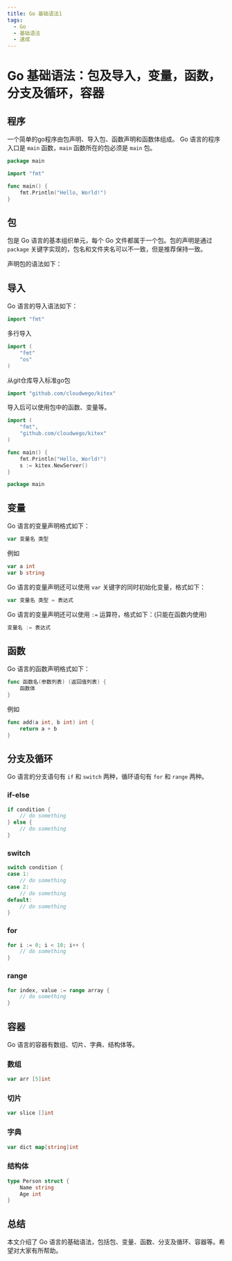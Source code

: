 ```yaml
---
title: Go 基础语法1
tags:
  - Go
  - 基础语法
  - 速成
---
```


# Go 基础语法：包及导入，变量，函数，分支及循环，容器

## 程序

一个简单的go程序由包声明、导入包、函数声明和函数体组成。
Go 语言的程序入口是 `main` 函数，`main` 函数所在的包必须是 `main` 包。

```go
package main

import "fmt"

func main() {
    fmt.Println("Hello, World!")
}
```

## 包

包是 Go 语言的基本组织单元，每个 Go 文件都属于一个包。包的声明是通过 `package` 关键字实现的，包名和文件夹名可以不一致，但是推荐保持一致。

声明包的语法如下：

## 导入

Go 语言的导入语法如下：

```go
import "fmt"
```

多行导入

```go
import (
    "fmt"
    "os"
)
```

从git仓库导入标准go包

```go
import "github.com/cloudwego/kitex"
```

导入后可以使用包中的函数、变量等。

```go
import (
    "fmt",
    "github.com/cloudwego/kitex"
)

func main() {
    fmt.Println("Hello, World!")
    s := kitex.NewServer()
}
```

```go
package main
```

## 变量

Go 语言的变量声明格式如下：

```go
var 变量名 类型
```

例如

```go
var a int
var b string
```

Go 语言的变量声明还可以使用 `var` 关键字的同时初始化变量，格式如下：

```go
var 变量名 类型 = 表达式
```

Go 语言的变量声明还可以使用 `:=` 运算符，格式如下：(只能在函数内使用)

```go
变量名 := 表达式
```

## 函数

Go 语言的函数声明格式如下：

```go
func 函数名(参数列表) (返回值列表) {
    函数体
}
```

例如

```go
func add(a int, b int) int {
    return a + b
}
```

## 分支及循环

Go 语言的分支语句有 `if` 和 `switch` 两种，循环语句有 `for` 和 `range` 两种。

### if-else

```go
if condition {
    // do something
} else {
    // do something
}
```

### switch

```go
switch condition {
case 1:
    // do something
case 2:
    // do something
default:
    // do something
}
```

### for

```go
for i := 0; i < 10; i++ {
    // do something
}
```

### range

```go
for index, value := range array {
    // do something
}
```

## 容器

Go 语言的容器有数组、切片、字典、结构体等。

### 数组

```go
var arr [5]int
```

### 切片

```go
var slice []int
```

### 字典

```go
var dict map[string]int
```

### 结构体

```go
type Person struct {
    Name string
    Age int
}
```

## 总结

本文介绍了 Go 语言的基础语法，包括包、变量、函数、分支及循环、容器等。希望对大家有所帮助。